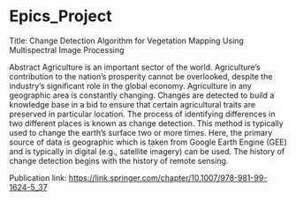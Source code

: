 # Epics_Project
Title: Change Detection Algorithm for Vegetation Mapping Using Multispectral Image Processing

Abstract
Agriculture is an important sector of the world. Agriculture’s contribution to the nation’s prosperity cannot be overlooked, despite the industry’s significant role in the global economy. Agriculture in any geographic area is constantly changing. Changes are detected to build a knowledge base in a bid to ensure that certain agricultural traits are preserved in particular location. The process of identifying differences in two different places is known as change detection. This method is typically used to change the earth’s surface two or more times. Here, the primary source of data is geographic which is taken from Google Earth Engine (GEE) and is typically in digital (e.g., satellite imagery) can be used. The history of change detection begins with the history of remote sensing.


Publication link: https://link.springer.com/chapter/10.1007/978-981-99-1624-5_37
